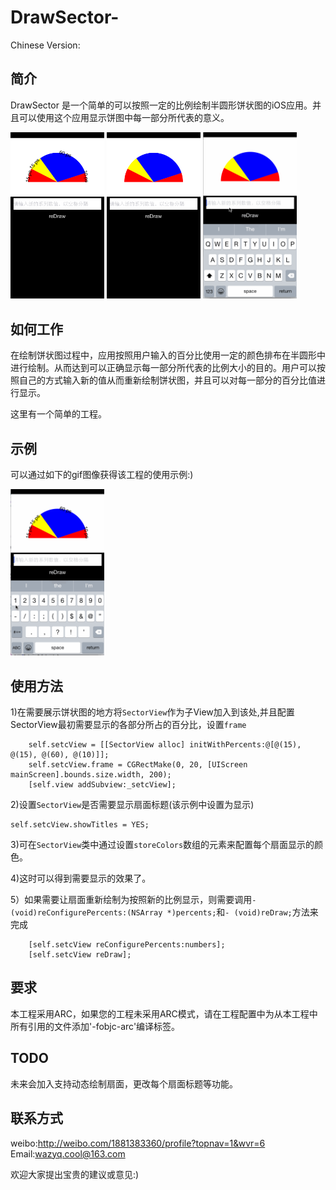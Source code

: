 DrawSector-
===========

Chinese Version:

简介
------------

DrawSector 是一个简单的可以按照一定的比例绘制半圆形饼状图的iOS应用。并且可以使用这个应用显示饼图中每一部分所代表的意义。

<img width=150 src="https://raw.githubusercontent.com/GeneralZYQ/DrawSector-/master/SectorDemo/sectorWithPercents.png"/>
<img width=150 src="https://raw.githubusercontent.com/GeneralZYQ/DrawSector-/master/SectorDemo/sectorWithoutPercents.png"/>
<img width=150 src="https://raw.githubusercontent.com/GeneralZYQ/DrawSector-/master/SectorDemo/printResults1.gif"/>

如何工作
-------------

在绘制饼状图过程中，应用按照用户输入的百分比使用一定的颜色排布在半圆形中进行绘制。从而达到可以正确显示每一部分所代表的比例大小的目的。用户可以按照自己的方式输入新的值从而重新绘制饼状图，并且可以对每一部分的百分比值进行显示。

这里有一个简单的工程。

示例
-------------

可以通过如下的gif图像获得该工程的使用示例:)

<img width=150 src="https://raw.githubusercontent.com/GeneralZYQ/DrawSector-/master/SectorDemo/example.gif"/>

使用方法
---------------

1)在需要展示饼状图的地方将`SectorView`作为子View加入到该处,并且配置SectorView最初需要显示的各部分所占的百分比，设置`frame`

```objc
    self.setcView = [[SectorView alloc] initWithPercents:@[@(15), @(15), @(60), @(10)]];
    self.setcView.frame = CGRectMake(0, 20, [UIScreen mainScreen].bounds.size.width, 200);
    [self.view addSubview:_setcView];
```

2)设置`SectorView`是否需要显示扇面标题(该示例中设置为显示)

```objc
self.setcView.showTitles = YES;
```

3)可在`SectorView`类中通过设置`storeColors`数组的元素来配置每个扇面显示的颜色。

4)这时可以得到需要显示的效果了。

5）如果需要让扇面重新绘制为按照新的比例显示，则需要调用`- (void)reConfigurePercents:(NSArray *)percents;`和`- (void)reDraw;`方法来完成

```objc
    [self.setcView reConfigurePercents:numbers];
    [self.setcView reDraw];
```

要求
------------
本工程采用ARC，如果您的工程未采用ARC模式，请在工程配置中为从本工程中所有引用的文件添加'-fobjc-arc'编译标签。

TODO
-------------
未来会加入支持动态绘制扇面，更改每个扇面标题等功能。

联系方式
-------------

weibo:http://weibo.com/1881383360/profile?topnav=1&wvr=6
Email:wazyq.cool@163.com

欢迎大家提出宝贵的建议或意见:)
